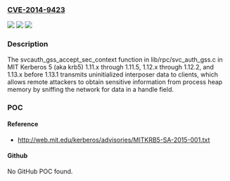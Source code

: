 ### [CVE-2014-9423](https://cve.mitre.org/cgi-bin/cvename.cgi?name=CVE-2014-9423)
![](https://img.shields.io/static/v1?label=Product&message=n%2Fa&color=blue)
![](https://img.shields.io/static/v1?label=Version&message=n%2Fa&color=blue)
![](https://img.shields.io/static/v1?label=Vulnerability&message=n%2Fa&color=brighgreen)

### Description

The svcauth_gss_accept_sec_context function in lib/rpc/svc_auth_gss.c in MIT Kerberos 5 (aka krb5) 1.11.x through 1.11.5, 1.12.x through 1.12.2, and 1.13.x before 1.13.1 transmits uninitialized interposer data to clients, which allows remote attackers to obtain sensitive information from process heap memory by sniffing the network for data in a handle field.

### POC

#### Reference
- http://web.mit.edu/kerberos/advisories/MITKRB5-SA-2015-001.txt

#### Github
No GitHub POC found.


